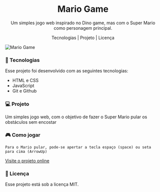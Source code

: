 <h1 align="center">Mario Game</h1>
<p align="center">Um simples jogo web inspirado no Dino game, mas com o Super Mario como personagem principal.</p>
<p align="center">Tecnologias   |    Projeto   |    Licença</p>


![Mario Game](https://github.com/marcostwelve/mario-game/assets/94411600/52fe3e5e-4948-4105-a8b6-6a56672ffc26)


<h3>🚀 Tecnologias</h3>
Esse projeto foi desenvolvido com as seguintes tecnologias:

 - HTML e CSS
 - JavaScript
 - Git e Github

<h3>💻 Projeto</h3>

<p>Um simples jogo web, com o objetivo de fazer o Super Mario pular os obstáculos sem encostar</p>

<h3>🎮 Como jogar</h3>

``
Para o Mario pular, pode-se apertar a tecla espaço (space) ou seta para cima (ArrowUp)
``

[Visite o projeto online](https://mario-game-lovat.vercel.app/)
<h3>📝 Licença </h3>
Esse projeto está sob a licença MIT.
